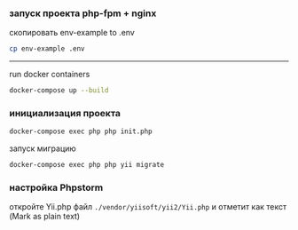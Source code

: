 ### запуск проекта php-fpm + nginx
скопировать env-example to .env
```bash
cp env-example .env
```
---
run docker containers
```bash
docker-compose up --build
```
### инициализация проекта
```bash
docker-compose exec php php init.php
```
запуск миграцию
```bash
docker-compose exec php php yii migrate
```
### настройка Phpstorm
откройте Yii.php файл `./vendor/yiisoft/yii2/Yii.php` и отметит как текст (Mark as plain text)
